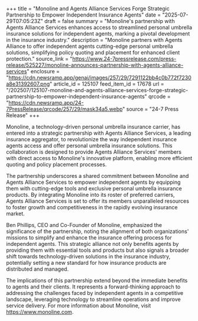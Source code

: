 +++
title = "Monoline and Agents Alliance Services Forge Strategic Partnership to Empower Independent Insurance Agents"
date = "2025-07-29T07:05:23Z"
draft = false
summary = "Monoline's partnership with Agents Alliance Services enhances access to streamlined personal umbrella insurance solutions for independent agents, marking a pivotal development in the insurance industry."
description = "Monoline partners with Agents Alliance to offer independent agents cutting-edge personal umbrella solutions, simplifying policy quoting and placement for enhanced client protection."
source_link = "https://www.24-7pressrelease.com/press-release/525227/monoline-announces-partnership-with-agents-alliance-services"
enclosure = "https://cdn.newsramp.app/genai/images/257/29/7291122bb4c0b772f7230a8e31392607.png"
article_id = 125107
feed_item_id = 17678
url = "/202507/125107-monoline-and-agents-alliance-services-forge-strategic-partnership-to-empower-independent-insurance-agents"
qrcode = "https://cdn.newsramp.app/24-7PressRelease/qrcode/257/29/mask34a5.webp"
source = "24-7 Press Release"
+++

<p>Monoline, a technology-driven personal umbrella insurance carrier, has entered into a strategic partnership with Agents Alliance Services, a leading insurance aggregator, to revolutionize the way independent insurance agents access and offer personal umbrella insurance solutions. This collaboration is designed to provide Agents Alliance Services' members with direct access to Monoline's innovative platform, enabling more efficient quoting and policy placement processes.</p><p>The partnership underscores a shared commitment between Monoline and Agents Alliance Services to empower independent agents by equipping them with cutting-edge tools and exclusive personal umbrella insurance products. By integrating Monoline into its roster of preferred carriers, Agents Alliance Services is set to offer its members unparalleled resources to foster growth and competitiveness in the rapidly evolving insurance market.</p><p>Ben Phillips, CEO and Co-Founder of Monoline, emphasized the significance of the partnership, noting the alignment of both organizations' missions to simplify and enhance the insurance offering process for independent agents. This strategic alliance not only benefits agents by providing them with essential tools and products but also signals a broader shift towards technology-driven solutions in the insurance industry, potentially setting a new standard for how insurance products are distributed and managed.</p><p>The implications of this partnership extend beyond the immediate benefits to agents and their clients. It represents a forward-thinking approach to addressing the challenges faced by independent agents in a competitive landscape, leveraging technology to streamline operations and improve service delivery. For more information about Monoline, visit <a href='https://www.monoline.com' rel='nofollow' target='_blank'>https://www.monoline.com</a>.</p>